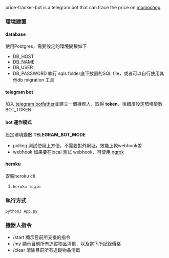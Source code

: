 price-tracker-bot is a telegram bot that can trace the price on [momoshop](https://www.momoshop.com.tw "momoshop").

### 環境建置
#### database
使用Postgres，需要設定的環境變數如下
- DB_HOST
- DB_NAME
- DB_USER
- DB_PASSWORD
執行 sqls folder底下放置的SQL file，或者可以自行使用其他db migration 工具

#### telegram bot
加入 [telegram botfather](https://t.me/botfather "telegram botfather")並建立一個機器人，取得 **token**，後續須設定環境變數 BOT_TOKEN

#### bot 運作模式
設定環境變數 **TELEGRAM_BOT_MODE**
- polling
測試使用上方便，不需要對外網址，效能上較webhook差
- webhook
如果要在local 測試 webhook，可使用 [ngrok](https://ngrok.com/ "ngrok")

#### heroku
安裝heroku cli
1. `heroku login`


### 執行方式
`python3 App.py`

### 機器人指令
- /start 顯示目前所支援的指令
- /my 顯示目前所有追蹤物品清單，以及當下所記錄價格
- /clear 清除目前所有追蹤物品清單